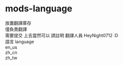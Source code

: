 # mods-language
放置翻譯庫存  
僅負責翻譯  
需要提交 上去當然可以 請註明 翻譯人員 HeyNight0712 :D  
語言 language  
en_us  
zh_cn  
zh_tw  


